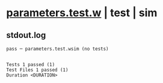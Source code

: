 # [parameters.test.w](../../../../../../examples/tests/valid/wing_parameters/parameters.test.w) | test | sim

## stdout.log
```log
pass ─ parameters.test.wsim (no tests)
 
 
Tests 1 passed (1)
Test Files 1 passed (1)
Duration <DURATION>
```

